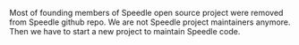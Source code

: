 Most of founding members of Speedle open source project were removed from Speedle github repo. We are not Speedle project maintainers anymore. Then we have to start a new project to maintain Speedle code.
